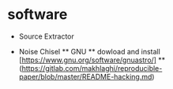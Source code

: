 # software

* Source Extractor

* Noise Chisel
** GNU
** dowload and install [https://www.gnu.org/software/gnuastro/]
** (https://gitlab.com/makhlaghi/reproducible-paper/blob/master/README-hacking.md)
